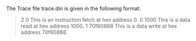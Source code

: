The Trace file trace.din is given in the following format:
  > 2 0 This is an instruction fetch at hex address 0.
  > 0 1000 This is a data read at hex address 1000.
  > 1 70f60888 This is a data write at hex address 70f60888.
